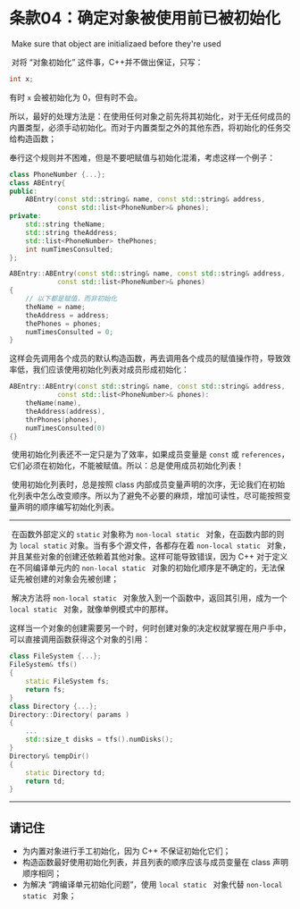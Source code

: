 # 条款04：确定对象被使用前已被初始化

​		Make sure that object are initializaed before they're used

​	对将 “对象初始化” 这件事，C++并不做出保证，只写：

````c++
int x;
````

有时 `x` 会被初始化为 0，但有时不会。

​	所以，最好的处理方法是：在使用任何对象之前先将其初始化，对于无任何成员的内置类型，必须手动初始化。而对于内置类型之外的其他东西，将初始化的任务交给构造函数；

​	奉行这个规则并不困难，但是不要吧赋值与初始化混淆，考虑这样一个例子：

````c++
class PhoneNumber {...};
class ABEntry{
public:
    ABEntry(const std::string& name, const std::string& address,
           	const std::list<PhoneNumber>& phones);    
private:
	std::string theName;
    std::string theAddress;
    std::list<PhoneNumber> thePhones;
    int numTimesConsulted;
};

ABEntry::ABEntry(const std::string& name, const std::string& address,
           	const std::list<PhoneNumber>& phones)
{
    // 以下都是赋值，而非初始化
    theName = name;
    theAddress = address;
    thePhones = phones;
    numTimesConsulted = 0;
}
````

​	这样会先调用各个成员的默认构造函数，再去调用各个成员的赋值操作符，导致效率低，我们应该使用初始化列表对成员形成初始化：

````c++
ABEntry::ABEntry(const std::string& name, const std::string& address,
           	const std::list<PhoneNumber>& phones):
	theName(name),
	theAddress(address),
	thrPhones(phones),
	numTimesConsulted(0)
{}
````

​	使用初始化列表还不一定只是为了效率，如果成员变量是 `const` 或 `references`，它们必须在初始化，不能被赋值。所以：总是使用成员初始化列表！

​	使用初始化列表时，总是按照 class 内部成员变量声明的次序，无论我们在初始化列表中怎么改变顺序。所以为了避免不必要的麻烦，增加可读性，尽可能按照变量声明的顺序编写初始化列表。

---



​	在函数外部定义的 `static` 对象称为 `non-local static ` 对象，在函数内部的则为 `local static` 对象。当有多个源文件，各都存在着 `non-local static ` 对象，并且某些对象的创建还依赖着其他对象。这样可能导致错误，因为 C++ 对于定义在不同编译单元内的 `non-local static ` 对象的初始化顺序是不确定的，无法保证先被创建的对象会先被创建；

​	解决方法将 `non-local static ` 对象放入到一个函数中，返回其引用，成为一个 `local static ` 对象，就像单例模式中的那样。

​	这样当一个对象的创建需要另一个时，何时创建对象的决定权就掌握在用户手中，可以直接调用函数获得这个对象的引用：

````c++
class FileSystem {...};
FileSystem& tfs()
{
	static FileSystem fs;
	return fs;
}
class Directory {...};
Directory::Directory( params )
{
	...
	std::size_t disks = tfs().numDisks();
}
Directory& tempDir()
{
	static Directory td;
	return td;
}
````

---





## 请记住

- 为内置对象进行手工初始化，因为 C++ 不保证初始化它们；
- 构造函数最好使用初始化列表，并且列表的顺序应该与成员变量在 class 声明顺序相同；
- 为解决 “跨编译单元初始化问题”，使用 `local static ` 对象代替 `non-local static ` 对象；